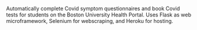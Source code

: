Automatically complete Covid symptom questionnaires and book Covid tests for students on the Boston University Health Portal.
Uses Flask as web microframework, Selenium for webscraping, and Heroku for hosting.
